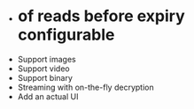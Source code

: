 * # of reads before expiry configurable
* Support images
* Support video
* Support binary
* Streaming with on-the-fly decryption
* Add an actual UI
